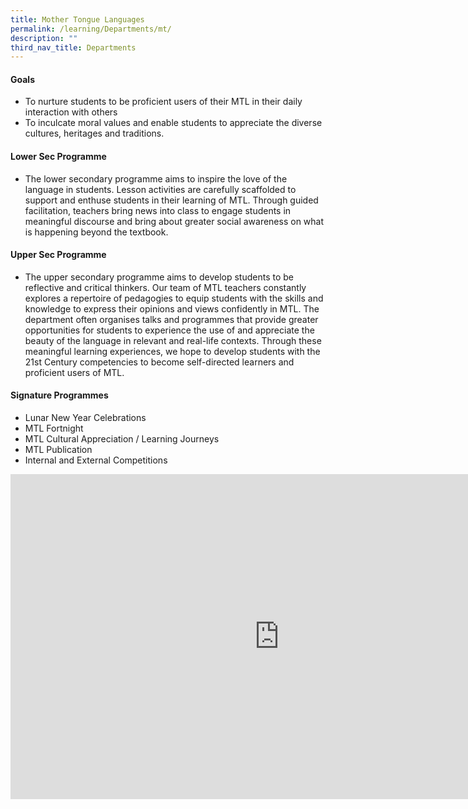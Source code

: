 ```yaml
---
title: Mother Tongue Languages
permalink: /learning/Departments/mt/
description: ""
third_nav_title: Departments
---
```

#### Goals

*   To nurture students to be proficient users of their MTL in their daily interaction with others
*   To inculcate moral values and enable students to appreciate the diverse cultures, heritages and traditions.

#### Lower Sec Programme

*   The lower secondary programme aims to inspire the love of the language in students. Lesson activities are carefully scaffolded to support and enthuse students in their learning of MTL. Through guided facilitation, teachers bring news into class to engage students in meaningful discourse and bring about greater social awareness on what is happening beyond the textbook.

#### Upper Sec Programme

*   The upper secondary programme aims to develop students to be reflective and critical thinkers. Our team of MTL teachers constantly explores a repertoire of pedagogies to equip students with the skills and knowledge to express their opinions and views confidently in MTL. The department often organises talks and programmes that provide greater opportunities for students to experience the use of and appreciate the beauty of the language in relevant and real-life contexts. Through these meaningful learning experiences, we hope to develop students with the 21st Century competencies to become self-directed learners and proficient users of MTL.

#### Signature Programmes

*   Lunar New Year Celebrations
*   MTL Fortnight
*   MTL Cultural Appreciation / Learning Journeys
*   MTL Publication
*   Internal and External Competitions

<iframe allowfullscreen="true" height="520" width="860" frameborder="0" src="https://docs.google.com/presentation/d/e/2PACX-1vStl9Xs7tsOoKEFJJCI10RenOq6KErmQMPbOUKYXRIPDriAudWbStv0C-AzHJg5RdI4OrwiClYVa-nq/embed?start=false&amp;loop=true&amp;delayms=3000"></iframe>